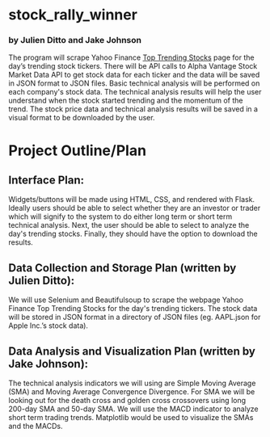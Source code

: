 # stock_rally_winner
### by Julien Ditto and Jake Johnson

The program will scrape Yahoo Finance [Top Trending Stocks](https://finance.yahoo.com/markets/stocks/trending/) page for the day’s trending stock tickers. There will be API calls to Alpha Vantage Stock Market Data API to get stock data for each ticker and the data will be saved in JSON format to JSON files. Basic technical analysis will be performed on each company's stock data. The technical analysis results will help the user understand when the stock started trending and the momentum of the trend. The stock price data and technical analysis results will be saved in a visual format to be downloaded by the user. 

# Project Outline/Plan
## Interface Plan: 
Widgets/buttons will be made using HTML, CSS, and rendered with Flask. Ideally users should be able to select whether they are an investor or trader which will signify to the system to do either long term or short term technical analysis. Next, the user should be able to select to analyze the day's trending stocks. Finally, they should have the option to download the results.
## Data Collection and Storage Plan (written by Julien Ditto): 
We will use Selenium and Beautifulsoup to scrape the webpage Yahoo Finance Top Trending Stocks for the day's trending tickers. The stock data will be stored in JSON format in a directory of JSON files (eg. AAPL.json for Apple Inc.’s stock data).
## Data Analysis and Visualization Plan (written by Jake Johnson): 
The technical analysis indicators we will using are Simple Moving Average (SMA) and Moving Average Convergence Divergence. For SMA we will be looking out for the death cross and golden cross crossovers using long 200-day SMA and 50-day SMA. We will use the MACD  indicator to analyze short term trading trends. Matplotlib would be used to visualize the SMAs and the MACDs.

